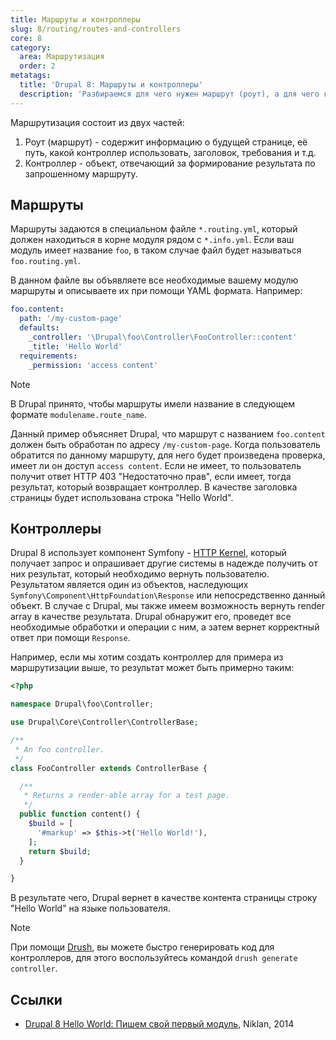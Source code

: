 ```yaml
---
title: Маршруты и контроллеры
slug: 8/routing/routes-and-controllers
core: 8
category:
  area: Маршрутизация
  order: 2
metatags:
  title: 'Drupal 8: Маршруты и контроллеры'
  description: 'Разбираемся для чего нужен маршрут (роут), а для чего контроллер, и как они дополняют друг друга.'
---
```


Маршрутизация состоит из двух частей:

1. Роут (маршрут) - содержит информацию о будущей странице, её путь, какой контроллер использовать, заголовок, требования и т.д.
1. Контроллер - объект, отвечающий за формирование результата по запрошенному маршруту.

## Маршруты

Маршруты задаются в специальном файле `*.routing.yml`, который должен находиться в корне модуля рядом с `*.info.yml`. Если ваш модуль имеет название `foo`, в таком случае файл будет называться `foo.routing.yml`.

В данном файле вы объявляете все необходимые вашему модулю маршруты и описываете их при помощи YAML формата. Например:

```yaml
foo.content:
  path: '/my-custom-page' 
  defaults: 
    _controller: '\Drupal\foo\Controller\FooController::content' 
    _title: 'Hello World'
  requirements: 
    _permission: 'access content' 
```

> [!NOTE]
> В Drupal принято, чтобы маршруты имели название в следующем формате `modulename.route_name`.

Данный пример объясняет Drupal, что маршрут с названием `foo.content` должен быть обработан по адресу `/my-custom-page`. Когда пользователь обратится по данному маршруту, для него будет произведена проверка, имеет ли он доступ `access content`. Если не имеет, то пользователь получит ответ HTTP 403 "Недостаточно прав", если имеет, тогда результат, который возвращает контроллер. В качестве заголовка страницы будет использована строка "Hello World".

## Контроллеры

Drupal 8 использует компонент Symfony - [HTTP Kernel](https://symfony.com/doc/current/components/http_kernel.html), который получает запрос и опрашивает другие системы в надежде получить от них результат, который необходимо вернуть пользователю. Результатом является один из объектов, наследующих `Symfony\Component\HttpFoundation\Response` или непосредственно данный объект. В случае с Drupal, мы также имеем возможность вернуть render array в качестве результата. Drupal обнаружит его, проведет все необходимые обработки и операции с ним, а затем вернет корректный ответ при помощи `Response`.

Например, если мы хотим создать контроллер для примера из маршрутизации выше, то результат может быть примерно таким:

```php
<?php

namespace Drupal\foo\Controller;

use Drupal\Core\Controller\ControllerBase;

/**
 * An foo controller.
 */
class FooController extends ControllerBase {

  /**
   * Returns a render-able array for a test page.
   */
  public function content() {
    $build = [
      '#markup' => $this->t('Hello World!'),
    ];
    return $build;
  }

}
```

В результате чего, Drupal вернет в качестве контента страницы строку "Hello World" на языке пользователя.

> [!NOTE]
> При помощи [Drush](../../../../drush/index.md), вы можете быстро генерировать код для контроллеров, для этого воспользуйтесь командой `drush generate controller`.

## Ссылки

- [Drupal 8 Hello World: Пишем свой первый модуль](https://niklan.net/blog/66), Niklan, 2014
